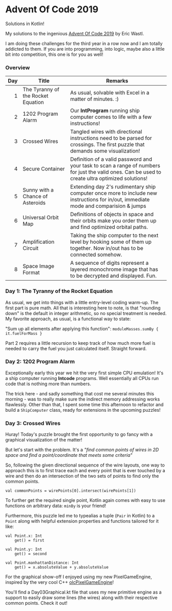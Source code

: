 # Advent Of Code 2019
Solutions in Kotlin!

My solutions to the ingenious [Advent Of Code 2019](https://adventofcode.com/)
by Eric Wastl.

I am doing these challenges for the third year in a row now and I am totally 
addicted to them. If you are into programming, into logic, maybe also a little 
bit into competition, this one is for you as well!

### Overview
|Day |Title                             |Remarks
|---:|----------------------------------|----|
|  1 |The Tyranny of the Rocket Equation|As usual, solvable with Excel in a matter of minutes. :)|
|  2 |1202 Program Alarm                |Our **IntProgram** running ship computer comes to life with a few instructions!|
|  3 |Crossed Wires                     |Tangled wires with directional instructions need to be parsed for crossings. The first puzzle that demands some visualization!|
|  4 |Secure Container                  |Definition of a valid password and your task to scan a range of numbers for just the valid ones. Can be used to create ultra optimized solutions! |
|  5 |Sunny with a Chance of Asteroids  |Extending day 2's rudimentary ship computer once more to include new instructions for in/out, immediate mode and comparision & jumps|
|  6 |Universal Orbit Map               |Definitions of objects in space and their orbits make you order them up and find optimized orbital paths.|
|  7 |Amplification Circuit             |Taking the ship computer to the next level by hooking some of them up together. Now in/out has to be connected somehow.|
|  8 |Space Image Format                |A sequence of digits represent a layered monochrome image that has to be decrypted and displayed. Fun.|

### Day 1: The Tyranny of the Rocket Equation

As usual, we get into things with a little entry-level coding warm-up. The first
part is pure math. All that is interesting here to note, is that "rounding down" 
is the default in integer arithmetic, so no special treatment is needed. 
My favorite approach, as usual, is a functional way to state:

"Sum up all elements after applying this function":
`moduleMasses.sumBy { it.fuelForMass }`

Part 2 requires a little recursion to keep track of how much more fuel is needed
to carry the fuel you just calculated itself. Straight forward.

### Day 2: 1202 Program Alarm

Exceptionally early this year we hit the very first simple CPU emulation! It's a
ship computer running **Intcode** programs. Well essentially all CPUs run code that
is nothing more than numbers.

The trick here - and sadly something that cost me several minutes this morning - 
was to really make sure the indirect memory addressing works flawlessly.
Other than that, I spent some time this afternoon to refactor and build a `ShipComputer`
class, ready for extensions in the upcoming puzzles!

### Day 3: Crossed Wires

Huray! Today's puzzle brought the first opportunity to go fancy with a graphical
visualization of the matter!

But let's start with the problem. It's a *"find common points of wires in 2D space
and find a point/coordinate that meets some criteria"*

So, following the given directional sequence of the wire layouts, one way to 
approach this is to first trace each and every point that is ever touched by a
wire and then do an intersection of the two sets of points to find only the common
points.

`val commonPoints = wirePoints[0].intersect(wirePoints[1])`

To further get the required single point, Kotlin again comes with easy to use 
functions on arbitrary data: `minBy` is your friend!

Furthermore, this puzzle led me to typealias a tuple (`Pair` in Kotlin) to a 
`Point` along with helpful extension properties and functions tailored for it like:

```
val Point.x: Int
    get() = first

val Point.y: Int
    get() = second

val Point.manhattanDistance: Int
    get() = x.absoluteValue + y.absoluteValue
```

For the graphical show-off I enjoyed using my new PixelGameEngine, inspired by the very
cool C++ [olcPixelGameEngine](https://github.com/OneLoneCoder/olcPixelGameEngine)!

You'll find a Day03Graphical.kt file that uses my new primitive engine as a support
to easily draw some lines (the wires) along with their respective common points. Check it out!